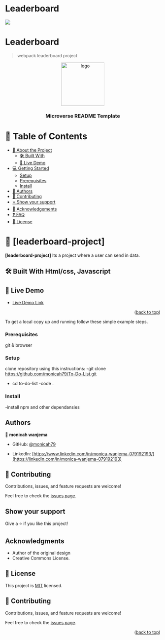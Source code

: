 # Leaderboard
![](https://img.shields.io/badge/Microverse-blueviolet)
# Leaderboard
>webpack leaderboard project


<a name="readme-top"></a>

<div align="center">

  <img src="murple_logo.png" alt="logo" width="140"  height="auto" />
  <br/>

  <h3><b>Microverse README Template</b></h3>

</div>

# 📗 Table of Contents

- [📖 About the Project](#about-project)
  - [🛠 Built With](#built-with)
  - [🚀 Live Demo](#live-demo)
- [💻 Getting Started](#getting-started)
  - [Setup](#setup)
  - [Prerequisites](#prerequisites)
  - [Install](#install)
- [👥 Authors](#authors)
- [🤝 Contributing](#contributing)
- [⭐️ Show your support](#support)
- [🙏 Acknowledgements](#acknowledgements)
- [❓ FAQ](#faq)
- [📝 License](#license)

<!-- PROJECT DESCRIPTION -->

# 📖 [leaderboard-project] <a name="list structure"></a>

**[leaderboard-project]** Its a project where a user can send in data.

## 🛠 Built With <a name="built-with">Html/css, Javascript</a>


## 🚀 Live Demo <a name="live-demo"></a>


- [Live Demo Link](https://monicah79.github.io/Leaderboard/)

<p align="right">(<a href="#readme-top">back to top</a>)</p>



To get a local copy up and running follow these simple example steps.

### Prerequisites
git & browser

### Setup
clone repository using this instructions:
  -git clone https://github.com/monicah79/To-Do-List.git
  - cd to-do-list
  -code .

### Install
  -install npm and other dependansies


## Authors

👤 **monicah wanjema**

- GitHub: [@monicah79](https://github.com/monicah79)

- LinkedIn: [https://www.linkedin.com/in/monica-wanjema-079192193/](https://linkedin.com/in/monica-wanjema-079192193)


## 🤝 Contributing

Contributions, issues, and feature requests are welcome!

Feel free to check the [issues page](https://github.com/monicah79/Leaderboard/issues).

## Show your support

Give a ⭐️ if you like this project!

## Acknowledgments

- Author of the original design
- Creative Commons License.

## 📝 License

This project is [MIT](https://github.com/monicah79/Leaderboard/blob/dev/License) licensed.

## 🤝 Contributing <a name="contributing"></a>

Contributions, issues, and feature requests are welcome!

Feel free to check the [issues page](../../issues/).

<p align="right">(<a href="#readme-top">back to top</a>)</p>